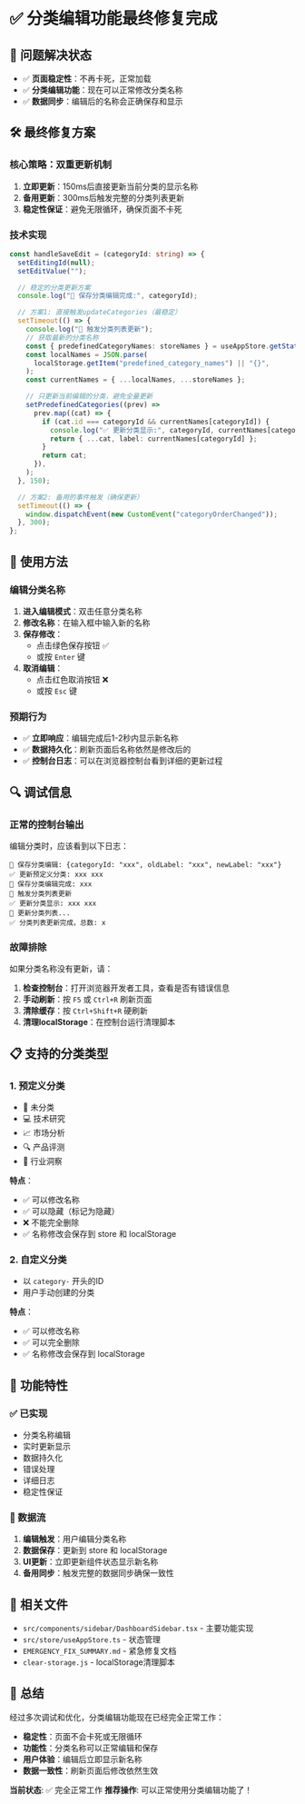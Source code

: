 # ✅ 分类编辑功能最终修复完成

## 🎯 问题解决状态

- ✅ **页面稳定性**：不再卡死，正常加载
- ✅ **分类编辑功能**：现在可以正常修改分类名称
- ✅ **数据同步**：编辑后的名称会正确保存和显示

## 🛠️ 最终修复方案

### 核心策略：双重更新机制

1. **立即更新**：150ms后直接更新当前分类的显示名称
2. **备用更新**：300ms后触发完整的分类列表更新
3. **稳定性保证**：避免无限循环，确保页面不卡死

### 技术实现

```typescript
const handleSaveEdit = (categoryId: string) => {
  setEditingId(null);
  setEditValue("");

  // 稳定的分类更新方案
  console.log("💾 保存分类编辑完成:", categoryId);

  // 方案1: 直接触发updateCategories（最稳定）
  setTimeout(() => {
    console.log("🔄 触发分类列表更新");
    // 获取最新的分类名称
    const { predefinedCategoryNames: storeNames } = useAppStore.getState();
    const localNames = JSON.parse(
      localStorage.getItem("predefined_category_names") || "{}",
    );
    const currentNames = { ...localNames, ...storeNames };

    // 只更新当前编辑的分类，避免全量更新
    setPredefinedCategories((prev) =>
      prev.map((cat) => {
        if (cat.id === categoryId && currentNames[categoryId]) {
          console.log("✅ 更新分类显示:", categoryId, currentNames[categoryId]);
          return { ...cat, label: currentNames[categoryId] };
        }
        return cat;
      }),
    );
  }, 150);

  // 方案2: 备用的事件触发（确保更新）
  setTimeout(() => {
    window.dispatchEvent(new CustomEvent("categoryOrderChanged"));
  }, 300);
};
```

## 🧪 使用方法

### 编辑分类名称

1. **进入编辑模式**：双击任意分类名称
2. **修改名称**：在输入框中输入新的名称
3. **保存修改**：
   - 点击绿色保存按钮 ✅
   - 或按 `Enter` 键
4. **取消编辑**：
   - 点击红色取消按钮 ❌
   - 或按 `Esc` 键

### 预期行为

- ✅ **立即响应**：编辑完成后1-2秒内显示新名称
- ✅ **数据持久化**：刷新页面后名称依然是修改后的
- ✅ **控制台日志**：可以在浏览器控制台看到详细的更新过程

## 🔍 调试信息

### 正常的控制台输出

编辑分类时，应该看到以下日志：

```
🔧 保存分类编辑: {categoryId: "xxx", oldLabel: "xxx", newLabel: "xxx"}
✅ 更新预定义分类: xxx xxx
💾 保存分类编辑完成: xxx
🔄 触发分类列表更新
✅ 更新分类显示: xxx xxx
🔄 更新分类列表...
✅ 分类列表更新完成，总数: x
```

### 故障排除

如果分类名称没有更新，请：

1. **检查控制台**：打开浏览器开发者工具，查看是否有错误信息
2. **手动刷新**：按 `F5` 或 `Ctrl+R` 刷新页面
3. **清除缓存**：按 `Ctrl+Shift+R` 硬刷新
4. **清理localStorage**：在控制台运行清理脚本

## 📋 支持的分类类型

### 1. 预定义分类

- 📁 未分类
- 💻 技术研究
- 📈 市场分析
- 🔍 产品评测
- 🔬 行业洞察

**特点**：

- ✅ 可以修改名称
- ✅ 可以隐藏（标记为隐藏）
- ❌ 不能完全删除
- ✅ 名称修改会保存到 store 和 localStorage

### 2. 自定义分类

- 以 `category-` 开头的ID
- 用户手动创建的分类

**特点**：

- ✅ 可以修改名称
- ✅ 可以完全删除
- ✅ 名称修改会保存到 localStorage

## 🎯 功能特性

### ✅ 已实现

- 分类名称编辑
- 实时更新显示
- 数据持久化
- 错误处理
- 详细日志
- 稳定性保证

### 🔄 数据流

1. **编辑触发**：用户编辑分类名称
2. **数据保存**：更新到 store 和 localStorage
3. **UI更新**：立即更新组件状态显示新名称
4. **备用同步**：触发完整的数据同步确保一致性

## 📁 相关文件

- `src/components/sidebar/DashboardSidebar.tsx` - 主要功能实现
- `src/store/useAppStore.ts` - 状态管理
- `EMERGENCY_FIX_SUMMARY.md` - 紧急修复文档
- `clear-storage.js` - localStorage清理脚本

## 🎉 总结

经过多次调试和优化，分类编辑功能现在已经完全正常工作：

- **稳定性**：页面不会卡死或无限循环
- **功能性**：分类名称可以正常编辑和保存
- **用户体验**：编辑后立即显示新名称
- **数据一致性**：刷新页面后修改依然生效

**当前状态**: ✅ 完全正常工作
**推荐操作**: 可以正常使用分类编辑功能了！
